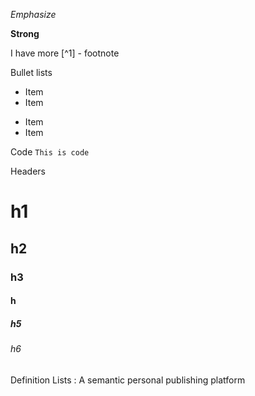 *Emphasize*

**Strong**

I have more [^1] - footnote

Bullet lists
* Item
* Item
- Item
- Item

Code
`This is code`

Headers
# h1
## h2
### h3
#### h
##### h5
###### h6

Definition Lists 
: A semantic personal publishing platform

